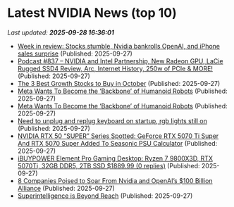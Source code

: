 # Latest NVIDIA News (top 10)
_Last updated: **2025-09-28 16:36:01**_

- [Week in review: Stocks stumble, Nvidia bankrolls OpenAI, and iPhone sales surprise](https://biztoc.com/x/af4ace093c2325d1) (Published: 2025-09-27)
- [Podcast #837 – NVIDIA and Intel Partnership, New Radeon GPU, LaCie Rugged SSD4 Review, Arc, Internet History, 250w of PCIe & MORE!](https://pcper.com/2025/09/podcast-837/) (Published: 2025-09-27)
- [The 3 Best Growth Stocks to Buy in October](https://www.barchart.com/story/news/35082567/the-3-best-growth-stocks-to-buy-in-october) (Published: 2025-09-27)
- [Meta Wants To Become the ‘Backbone’ of Humanoid Robots](https://me.pcmag.com/en/news/32495/meta-wants-to-become-the-backbone-of-humanoid-robots) (Published: 2025-09-27)
- [Meta Wants To Become the ‘Backbone’ of Humanoid Robots](https://uk.pcmag.com/news/160311/meta-wants-to-become-the-backbone-of-humanoid-robots) (Published: 2025-09-27)
- [Need to unplug and replug keyboard on startup, rgb lights still on](https://www.bleepingcomputer.com/forums/t/810935/need-to-unplug-and-replug-keyboard-on-startup-rgb-lights-still-on/) (Published: 2025-09-27)
- [NVIDIA RTX 50 “SUPER” Series Spotted: GeForce RTX 5070 Ti Super And RTX 5070 Super Added To Seasonic PSU Calculator](https://wccftech.com/geforce-rtx-5070-ti-super-and-rtx-5070-super-added-in-seasonic-psu-calculator/) (Published: 2025-09-27)
- [iBUYPOWER Element Pro Gaming Desktop: Ryzen 7 9800X3D, RTX 5070Ti, 32GB DDR5, 2TB SSD $1889.99 (0 replies)](https://slickdeals.net/f/18639568-ibuypower-element-pro-gaming-desktop-ryzen-7-9800x3d-rtx-5070ti-32gb-ddr5-2tb-ssd-1889-99) (Published: 2025-09-27)
- [8 Companies Poised to Soar From Nvidia and OpenAI’s $100 Billion Alliance](https://biztoc.com/x/c27ec7304e218651) (Published: 2025-09-27)
- [Superintelligence is Beyond Reach](https://dailyreckoning.com/superintelligence-is-beyond-reach/) (Published: 2025-09-27)
